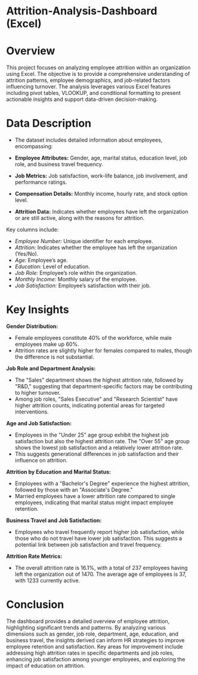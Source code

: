 # Attrition-Analysis-Dashboard (Excel) 

# Overview

This project focuses on analyzing employee attrition within an organization using Excel. The objective is to provide a comprehensive understanding of attrition patterns, employee demographics, and job-related factors influencing turnover. The analysis leverages various Excel features including pivot tables, VLOOKUP, and conditional formatting to present actionable insights and support data-driven decision-making.

# Data Description

- The dataset includes detailed information about employees, encompassing:

- **Employee Attributes:**
Gender, age, marital status, education level, job role, and business travel frequency.

- **Job Metrics:**
Job satisfaction, work-life balance, job involvement, and performance ratings.

- **Compensation Details:** 
Monthly income, hourly rate, and stock option level.

- **Attrition Data:**
Indicates whether employees have left the organization or are still active, along with the reasons for attrition.

Key columns include:

- _Employee Number:_ Unique identifier for each employee.
- _Attrition:_ Indicates whether the employee has left the organization (Yes/No).
- _Age:_ Employee’s age.
- _Education:_ Level of education.
- _Job Role:_ Employee’s role within the organization.
- _Monthly Income:_ Monthly salary of the employee.
- _Job Satisfaction:_ Employee’s satisfaction with their job.

# Key Insights
**Gender Distribution:**

- Female employees constitute 40% of the workforce, while male employees make up 60%.
- Attrition rates are slightly higher for females compared to males, though the difference is not substantial.

**Job Role and Department Analysis:**

- The "Sales" department shows the highest attrition rate, followed by "R&D," suggesting that department-specific factors may be contributing to higher turnover.
- Among job roles, "Sales Executive" and "Research Scientist" have higher attrition counts, indicating potential areas for targeted interventions.

**Age and Job Satisfaction:**

- Employees in the "Under 25" age group exhibit the highest job satisfaction but also the highest attrition rate. The "Over 55" age group shows the lowest job satisfaction and a relatively lower attrition rate.
- This suggests generational differences in job satisfaction and their influence on attrition.

**Attrition by Education and Marital Status:**

- Employees with a "Bachelor's Degree" experience the highest attrition, followed by those with an "Associate's Degree."
- Married employees have a lower attrition rate compared to single employees, indicating that marital status might impact employee retention.

**Business Travel and Job Satisfaction:**

- Employees who travel frequently report higher job satisfaction, while those who do not travel have lower job satisfaction. This suggests a potential link between job satisfaction and travel frequency.

**Attrition Rate Metrics:**

- The overall attrition rate is 16.1%, with a total of 237 employees having left the organization out of 1470. The average age of employees is 37, with 1233 currently active.

# Conclusion

The dashboard provides a detailed overview of employee attrition, highlighting significant trends and patterns. By analyzing various dimensions such as gender, job role, department, age, education, and business travel, the insights derived can inform HR strategies to improve employee retention and satisfaction. Key areas for improvement include addressing high attrition rates in specific departments and job roles, enhancing job satisfaction among younger employees, and exploring the impact of education on attrition.
